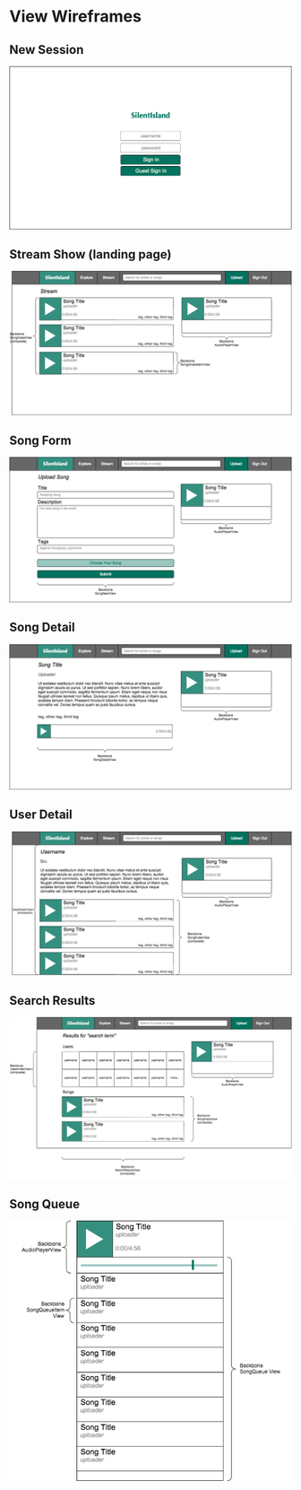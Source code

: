 # View Wireframes

## New Session
![new-session]

## Stream Show (landing page)
![landing-page]

## Song Form
![song-form]

## Song Detail
![song-detail]

## User Detail
![user-detail]

## Search Results
![search-results]

## Song Queue
![song-queue]

[new-session]: ./wireframes/session_new.png
[landing-page]: ./wireframes/landing_page.png
[song-form]: ./wireframes/song_new.png
[song-detail]: ./wireframes/song_detail.png
[user-detail]: ./wireframes/user_detail.png
[search-results]: ./wireframes/search_results.png
[song-queue]: ./wireframes/song_queue.png
